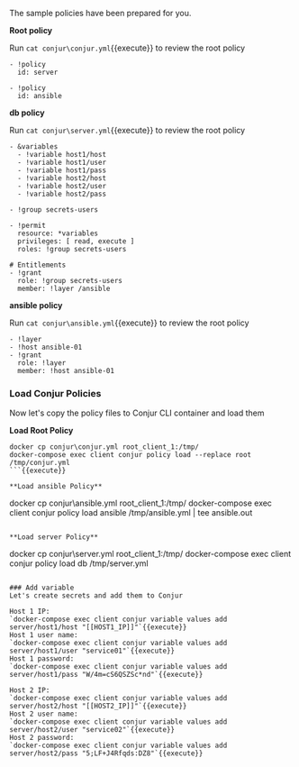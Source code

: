 The sample policies have been prepared for you. 

**Root policy**

Run `cat conjur\conjur.yml`{{execute}} to review the root policy
```
- !policy
  id: server

- !policy
  id: ansible
```
**db policy**

Run `cat conjur\server.yml`{{execute}} to review the root policy

```
- &variables
  - !variable host1/host
  - !variable host1/user
  - !variable host1/pass
  - !variable host2/host
  - !variable host2/user
  - !variable host2/pass

- !group secrets-users

- !permit
  resource: *variables
  privileges: [ read, execute ]
  roles: !group secrets-users

# Entitlements 
- !grant
  role: !group secrets-users
  member: !layer /ansible

```

**ansible policy**

Run `cat conjur\ansible.yml`{{execute}} to review the root policy

```
- !layer
- !host ansible-01
- !grant
  role: !layer
  member: !host ansible-01
```
### Load Conjur Policies

Now let's copy the policy files to Conjur CLI container and load them

**Load Root Policy**

```
docker cp conjur\conjur.yml root_client_1:/tmp/
docker-compose exec client conjur policy load --replace root /tmp/conjur.yml
```{{execute}}

**Load ansible Policy**
```
docker cp conjur\ansible.yml root_client_1:/tmp/
docker-compose exec client conjur policy load ansible /tmp/ansible.yml | tee ansible.out
```{{execute}}

**Load server Policy**
```
docker cp conjur\server.yml root_client_1:/tmp/
docker-compose exec client conjur policy load db /tmp/server.yml
```{{execute}}

### Add variable
Let's create secrets and add them to Conjur

Host 1 IP:
`docker-compose exec client conjur variable values add server/host1/host "[[HOST1_IP]]"`{{execute}}
Host 1 user name:
`docker-compose exec client conjur variable values add server/host1/user "service01"`{{execute}}
Host 1 password:
`docker-compose exec client conjur variable values add server/host1/pass "W/4m=cS6QSZSc*nd"`{{execute}}

Host 2 IP:
`docker-compose exec client conjur variable values add server/host2/host "[[HOST2_IP]]"`{{execute}}
Host 2 user name:
`docker-compose exec client conjur variable values add server/host2/user "service02"`{{execute}}
Host 2 password:
`docker-compose exec client conjur variable values add server/host2/pass "5;LF+J4Rfqds:DZ8"`{{execute}}


